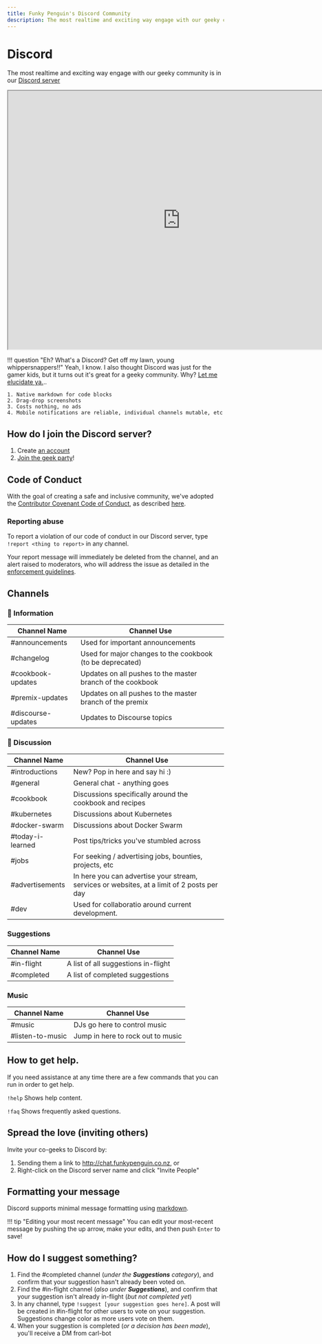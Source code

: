 ```yaml
---
title: Funky Penguin's Discord Community
description: The most realtime and exciting way engage with our geeky community is in our Discord server!
---
```

# Discord

The most realtime and exciting way engage with our geeky community is in our [Discord server](http://chat.funkypenguin.co.nz)

<!-- markdownlint-disable MD033 -->
<iframe src="https://e.widgetbot.io/channels/396055506072109067/456689991326760973" height="600" width="800"></iframe>

!!! question "Eh? What's a Discord? Get off my lawn, young whippersnappers!!"
    Yeah, I know. I also thought Discord was just for the gamer kids, but it turns out it's great for a geeky community. Why? [Let me elucidate ya.](https://www.youtube.com/watch?v=1qHoSWxVqtE)..

    1. Native markdown for code blocks
    2. Drag-drop screenshots
    3. Costs nothing, no ads
    4. Mobile notifications are reliable, individual channels mutable, etc

## How do I join the Discord server?

1. Create [an account](https://discordapp.com)
2. [Join the geek party](http://chat.funkypenguin.co.nz)!

## Code of Conduct

With the goal of creating a safe and inclusive community, we've adopted the [Contributor Covenant Code of Conduct](https://www.contributor-covenant.org/), as described [here](/community/code-of-conduct/).

### Reporting abuse

To report a violation of our code of conduct in our Discord server, type `!report <thing to report>` in any channel.

Your report message will immediately be deleted from the channel, and an alert raised to moderators, who will address the issue as detailed in the [enforcement guidelines](/community/code-of-conduct/#enforcement-guidelines).

## Channels

### 📔 Information

| Channel Name       | Channel Use                                                |
|--------------------|------------------------------------------------------------|
| #announcements     | Used for important announcements                           |
| #changelog         | Used for major changes to the cookbook (to be deprecated)  |
| #cookbook-updates  | Updates on all pushes to the master branch of the cookbook |
| #premix-updates    | Updates on all pushes to the master branch of the premix   |
| #discourse-updates | Updates to Discourse topics                                |

### 💬 Discussion

| Channel Name   | Channel Use                                              |
|----------------|----------------------------------------------------------|
| #introductions | New? Pop in here and say hi :)                           |
| #general       | General chat - anything goes                             |
| #cookbook      | Discussions specifically around the cookbook and recipes |
| #kubernetes    | Discussions about Kubernetes                             |
| #docker-swarm  | Discussions about Docker Swarm                           |
| #today-i-learned              | Post tips/tricks you've stumbled across
| #jobs            | For seeking / advertising jobs, bounties, projects, etc |
| #advertisements   | In here you can advertise your stream, services or websites, at a limit of 2 posts per day                           |
| #dev              | Used for collaboratio around current development.                                                    |

### Suggestions

| Channel Name | Channel Use                         |
|--------------|-------------------------------------|
| #in-flight   | A list of all suggestions in-flight |
| #completed   | A list of completed suggestions     |

### Music

| Channel Name     | Channel Use                       |
|------------------|-----------------------------------|
| #music           | DJs go here to control music      |
| #listen-to-music | Jump in here to rock out to music |

## How to get help.

If you need assistance at any time there are a few commands that you can run in order to get help.

`!help` Shows help content.

`!faq` Shows frequently asked questions.

## Spread the love (inviting others)

Invite your co-geeks to Discord by:

1. Sending them a link to <http://chat.funkypenguin.co.nz>, or
2. Right-click on the Discord server name and click "Invite People"

## Formatting your message

Discord supports minimal message formatting using [markdown](https://support.discord.com/hc/en-us/articles/210298617-Markdown-Text-101-Chat-Formatting-Bold-Italic-Underline-).

!!! tip "Editing your most recent message"
    You can edit your most-recent message by pushing the up arrow, make your edits, and then push `Enter` to save!

## How do I suggest something?

1. Find the #completed channel (*under the **Suggestions** category*), and confirm that your suggestion hasn't already been voted on.
2. Find the #in-flight channel (*also under **Suggestions***), and confirm that your suggestion isn't already in-flight (*but not completed yet*)
3. In any channel, type `!suggest [your suggestion goes here]`. A post will be created in #in-flight for other users to vote on your suggestion. Suggestions change color as more users vote on them.
4. When your suggestion is completed (*or a decision has been made*), you'll receive a DM from carl-bot
